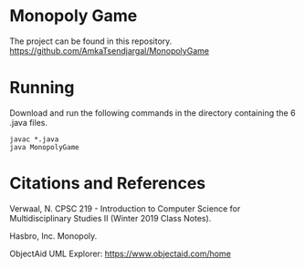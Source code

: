 # Monopoly Game

The project can be found in this repository.
https://github.com/AmkaTsendjargal/MonopolyGame

# Running
Download and run the following commands in the directory containing the 6 .java files.
```
javac *.java
java MonopolyGame
```

# Citations and References

Verwaal, N. CPSC 219 - Introduction to Computer Science for Multidisciplinary Studies II (Winter 2019 Class Notes).

Hasbro, Inc. Monopoly.

ObjectAid UML Explorer: https://www.objectaid.com/home
